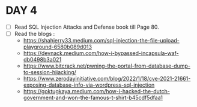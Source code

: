 # DAY 4
* [ ] Read SQL Injection Attacks and Defense book till Page 80.
* [ ] Read the blogs : 
  * https://shahjerry33.medium.com/sql-injection-the-file-upload-playground-6580b089d013
  * https://devnack.medium.com/how-i-bypassed-incapsula-waf-db0498b3a021
  * https://www.bitcrack.net/pwning-the-portal-from-database-dump-to-session-hijacking/
  * https://www.zerodayinitiative.com/blog/2022/1/18/cve-2021-21661-exposing-database-info-via-wordpress-sql-injection
  * https://goktugkaya.medium.com/how-i-hacked-the-dutch-government-and-won-the-famous-t-shirt-b45cdf5dfaa1
